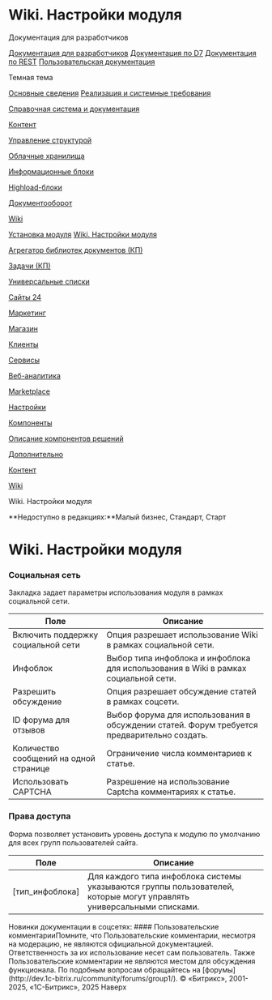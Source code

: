 # Wiki. Настройки модуля

Документация для разработчиков

[Документация для разработчиков](https://dev.1c-bitrix.ru/api_help/)
[Документация по D7](https://dev.1c-bitrix.ru/api_d7/)
[Документация по REST](https://dev.1c-bitrix.ru/rest_help/)
[Пользовательская документация](https://dev.1c-bitrix.ru/user_help/)

Темная тема

[Основные сведения](/user_help/index.php)
[Реализация и системные требования](/user_help/reqintro.php)

[Справочная система и документация](/user_help/help/index.php)

[Контент](/user_help/content/index.php)

[Управление структурой](/user_help/content/fileman/index.php)

[Облачные хранилища](/user_help/content/clouds/index.php)

[Информационные блоки](/user_help/content/iblock/index.php)

[Highload-блоки](/user_help/content/highloadblock/index.php)

[Документооборот](/user_help/content/workflow/index.php)

[Wiki](/user_help/content/wiki/index.php)

[Установка модуля](/user_help/content/wiki/install_wiki.php)
[Wiki. Настройки модуля](/user_help/content/wiki/settings.php)

[Агрегатор библиотек документов (КП)](/user_help/content/webdav/index.php)

[Задачи (КП)](/user_help/content/tasks/index.php)

[Универсальные списки](/user_help/content/lists/index.php)

[Сайты 24](/user_help/sites24/index.php)

[Маркетинг](/user_help/marketing/index.php)

[Магазин](/user_help/store/index.php)

[Клиенты](/user_help/clients/index.php)

[Сервисы](/user_help/service/index.php)

[Веб-аналитика](/user_help/statistic/index.php)

[Marketplace](/user_help/marketplace/index.php)

[Настройки](/user_help/settings/index.php)

[Компоненты](/user_help/components/index.php)

[Описание компонентов решений](/user_help/description_decisions/index.php)

[Дополнительно](/user_help/additional/index.php)

[Контент](/user_help/content/index.php)

[Wiki](/user_help/content/wiki/index.php)

Wiki. Настройки модуля

**Недоступно в редакциях:**Малый бизнес, Стандарт, Старт

# Wiki. Настройки модуля

### Социальная сеть

Закладка задает параметры использования модуля в рамках социальной сети.

| Поле | Описание |
| --- | --- |
| Включить поддержку социальной сети | Опция разрешает использование Wiki в рамках социальной сети. |
| Инфоблок | Выбор типа инфоблока и инфоблока для использования в Wiki в рамках социальной сети. |
| Разрешить обсуждение | Опция разрешает обсуждение статей в рамках соцсети. |
| ID форума для отзывов | Выбор форума для использования в обсуждении статей. Форум требуется предварительно создать. |
| Количество сообщений на одной странице | Ограничение числа комментариев к статье. |
| Использовать CAPTCHA | Разрешение на использование Captcha комментариях к статье. |

### Права доступа

Форма позволяет установить уровень доступа к модулю по умолчанию для всех групп пользователей сайта.

| Поле | Описание |
| --- | --- |
| [тип\_инфоблока] | Для каждого типа инфоблока системы указываются группы пользователей, которые могут управлять универсальными списками. |

<!--
<h4>Кнопки управления

| Кнопка | Описание |
| --- | --- |
| Сохранить | Сохранение внесённых изменений. |
| Применить | Сохранение внесённых изменений. Продолжение редактирования параметров. |
| По умолчанию | Установка значений свойств модуля равными значениям по умолчанию. |

--!>

Новинки документации в соцсетях:

#### Пользовательские комментарииПомните, что Пользовательские комментарии, несмотря на модерацию, не являются официальной документацией. Ответственность за их использование несет сам пользователь. Также Пользовательские комментарии не являются местом для обсуждения функционала. По подобным вопросам обращайтесь на [форумы](http://dev.1c-bitrix.ru/community/forums/group1/).

© «Битрикс», 2001-2025, «1С-Битрикс», 2025

Наверх